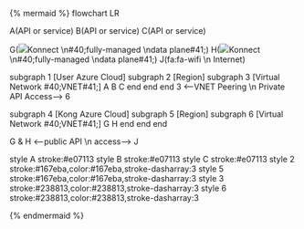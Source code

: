 <!--vale off -->
{% mermaid %}
flowchart LR

A(API or service)
B(API or service)
C(API or service)

G(<img src="/assets/images/logos/konglogo-gradient-secondary.svg" style="max-height:32px" class="no-image-expand"/>Konnect \n#40;fully-managed \ndata plane#41;)
H(<img src="/assets/images/logos/konglogo-gradient-secondary.svg" style="max-height:32px" class="no-image-expand"/>Konnect \n#40;fully-managed \ndata plane#41;)
J(fa:fa-wifi \n Internet)

subgraph 1 [User Azure Cloud]
    subgraph 2 [Region]
        subgraph 3 [Virtual Network #40;VNET#41;]
        A
        B
        C
        end
    end
end
3 <--VNET Peering \n Private API Access--> 6

subgraph 4 [Kong Azure Cloud]
    subgraph 5 [Region]
        subgraph 6 [Virtual Network #40;VNET#41;]
        G
        H
        end
    end
end

G & H <--public API \n access--> J

style A stroke:#e07113
style B stroke:#e07113
style C stroke:#e07113
style 2 stroke:#167eba,color:#167eba,stroke-dasharray:3
style 5 stroke:#167eba,color:#167eba,stroke-dasharray:3
style 3 stroke:#238813,color:#238813,stroke-dasharray:3
style 6 stroke:#238813,color:#238813,stroke-dasharray:3


{% endmermaid %}
<!--vale on-->